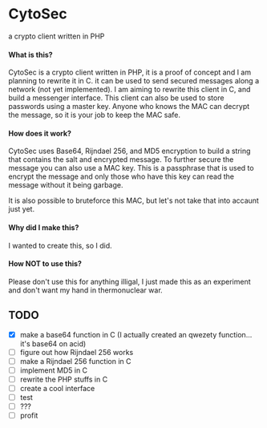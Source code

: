 # CytoSec
a crypto client written in PHP

#### What is this?
CytoSec is a crypto client written in PHP, it is a proof of concept and I am planning to rewrite it in C. it can be used to send secured messages along a network (not yet implemented).
I am aiming to rewrite this client in C, and build a messenger interface. This client can also be used to store passwords using a master key. Anyone who knows the MAC can decrypt the message, so it is your job to keep the MAC safe.

#### How does it work?
CytoSec uses Base64, Rijndael 256, and MD5 encryption to build a string that contains the salt and encrypted message. To further secure the message you can also use a MAC key. This is a passphrase that is used to encrypt the message and only those who have this key can read the message without it being garbage.

It is also possible to bruteforce this MAC, but let's not take that into accaunt just yet.

#### Why did I make this?
I wanted to create this, so I did.

#### How NOT to use this?
Please don't use this for anything illigal, I just made this as an experiment and don't want my hand in thermonuclear war.

## TODO
- [x] make a base64 function in C (I actually created an qwezety function... it's base64 on acid)
- [ ] figure out how Rijndael 256 works
- [ ] make a Rijndael 256 function in C
- [ ] implement MD5 in C
- [ ] rewrite the PHP stuffs in C
- [ ] create a cool interface
- [ ] test
- [ ] ???
- [ ] profit
